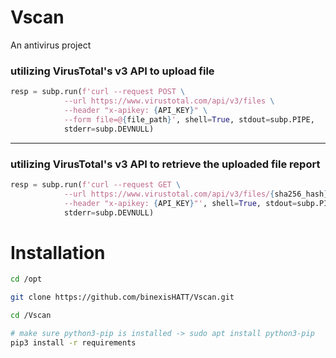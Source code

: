 # Vscan
An antivirus project

### utilizing VirusTotal's v3 API to upload file
```python
resp = subp.run(f'curl --request POST \
  			--url https://www.virustotal.com/api/v3/files \
  			--header "x-apikey: {API_KEY}" \
  			--form file=@{file_path}', shell=True, stdout=subp.PIPE,
  			stderr=subp.DEVNULL)
```
----------------------------------------------------------------------------------------------------------------------------------------

### utilizing VirusTotal's v3 API to retrieve the uploaded file report
```python
resp = subp.run(f'curl --request GET \
	  		--url https://www.virustotal.com/api/v3/files/{sha256_hash} \
	  		--header "x-apikey: {API_KEY}"', shell=True, stdout=subp.PIPE,
	  		stderr=subp.DEVNULL)
```

# Installation
```bash
cd /opt

git clone https://github.com/binexisHATT/Vscan.git

cd /Vscan

# make sure python3-pip is installed -> sudo apt install python3-pip
pip3 install -r requirements
```
